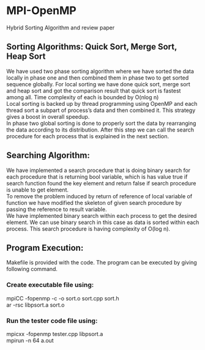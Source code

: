 # MPI-OpenMP
Hybrid Sorting Algorithm and review paper
## Sorting Algorithms: Quick Sort, Merge Sort, Heap Sort
We have used two phase sorting algorithm where we have sorted the data locally in phase
one and then combined them in phase two to get sorted sequence globally. For local sorting we have
done quick sort, merge sort and heap sort and got the comparison result that quick sort is fastest
among all. Time complexity of each is bounded by O(nlog n) <br />
Local sorting is backed up by thread programming using OpenMP and each thread sort a
subpart of process’s data and then combined it. This strategy gives a boost in overall speedup.  <br />
In phase two global sorting is done to properly sort the data by rearranging the data
according to its distribution. After this step we can call the search procedure for each process that is
explained in the next section.  <br />
## Searching Algorithm:
We have implemented a search procedure that is doing binary search for each procedure that
is returning bool variable, which is has value true if search function found the key element and
return false if search procedure is unable to get element. <br />
To remove the problem induced by return of reference of local variable of function we have
modified the skeleton of given search procedure by passing the reference to result variable. <br />
We have implemented binary search within each process to get the desired element. We can
use binary search in this case as data is sorted within each process. This search procedure is having
complexity of O(log n). <br />

## Program Execution:
Makefile is provided with the code. The program can be executed by giving following
command.
### Create executable file using:
mpiCC -fopenmp -c -o sort.o sort.cpp sort.h <br/>
ar -rsc libpsort.a sort.o
### Run the tester code file using:
mpicxx -fopenmp tester.cpp libpsort.a  <br/>
mpirun -n 64 a.out
